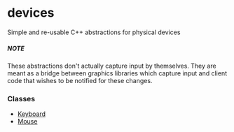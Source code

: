 # devices
Simple and re-usable C++ abstractions for physical devices

##### NOTE
These abstractions don't actually capture input by themselves. They are meant as a bridge between graphics libraries which capture input and client code that wishes to be notified for these changes.

### Classes

* [Keyboard](Keyboard.md)
* [Mouse](Mouse.md)

